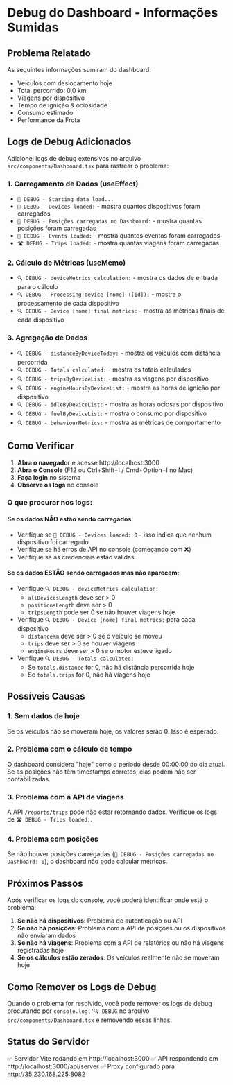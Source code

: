 # Debug do Dashboard - Informações Sumidas

## Problema Relatado
As seguintes informações sumiram do dashboard:
- Veículos com deslocamento hoje
- Total percorrido: 0,0 km
- Viagens por dispositivo
- Tempo de ignição & ociosidade
- Consumo estimado
- Performance da Frota

## Logs de Debug Adicionados

Adicionei logs de debug extensivos no arquivo `src/components/Dashboard.tsx` para rastrear o problema:

### 1. Carregamento de Dados (useEffect)
- `🚀 DEBUG - Starting data load...`
- `📱 DEBUG - Devices loaded:` - mostra quantos dispositivos foram carregados
- `📍 DEBUG - Posições carregadas no Dashboard:` - mostra quantas posições foram carregadas
- `🚨 DEBUG - Events loaded:` - mostra quantos eventos foram carregados
- `🛣️ DEBUG - Trips loaded:` - mostra quantas viagens foram carregadas

### 2. Cálculo de Métricas (useMemo)
- `🔍 DEBUG - deviceMetrics calculation:` - mostra os dados de entrada para o cálculo
- `🔍 DEBUG - Processing device [nome] ([id]):` - mostra o processamento de cada dispositivo
- `🔍 DEBUG - Device [nome] final metrics:` - mostra as métricas finais de cada dispositivo

### 3. Agregação de Dados
- `🔍 DEBUG - distanceByDeviceToday:` - mostra os veículos com distância percorrida
- `🔍 DEBUG - Totals calculated:` - mostra os totais calculados
- `🔍 DEBUG - tripsByDeviceList:` - mostra as viagens por dispositivo
- `🔍 DEBUG - engineHoursByDeviceList:` - mostra as horas de ignição por dispositivo
- `🔍 DEBUG - idleByDeviceList:` - mostra as horas ociosas por dispositivo
- `🔍 DEBUG - fuelByDeviceList:` - mostra o consumo por dispositivo
- `🔍 DEBUG - behaviourMetrics:` - mostra as métricas de comportamento

## Como Verificar

1. **Abra o navegador** e acesse http://localhost:3000
2. **Abra o Console** (F12 ou Ctrl+Shift+I / Cmd+Option+I no Mac)
3. **Faça login** no sistema
4. **Observe os logs** no console

### O que procurar nos logs:

#### Se os dados NÃO estão sendo carregados:
- Verifique se `📱 DEBUG - Devices loaded: 0` - isso indica que nenhum dispositivo foi carregado
- Verifique se há erros de API no console (começando com ❌)
- Verifique se as credenciais estão válidas

#### Se os dados ESTÃO sendo carregados mas não aparecem:
- Verifique `🔍 DEBUG - deviceMetrics calculation:` 
  - `allDevicesLength` deve ser > 0
  - `positionsLength` deve ser > 0
  - `tripsLength` pode ser 0 se não houver viagens hoje
- Verifique `🔍 DEBUG - Device [nome] final metrics:` para cada dispositivo
  - `distanceKm` deve ser > 0 se o veículo se moveu
  - `trips` deve ser > 0 se houver viagens
  - `engineHours` deve ser > 0 se o motor esteve ligado
- Verifique `🔍 DEBUG - Totals calculated:`
  - Se `totals.distance` for 0, não há distância percorrida hoje
  - Se `totals.trips` for 0, não há viagens hoje

## Possíveis Causas

### 1. Sem dados de hoje
Se os veículos não se moveram hoje, os valores serão 0. Isso é esperado.

### 2. Problema com o cálculo de tempo
O dashboard considera "hoje" como o período desde 00:00:00 do dia atual. Se as posições não têm timestamps corretos, elas podem não ser contabilizadas.

### 3. Problema com a API de viagens
A API `/reports/trips` pode não estar retornando dados. Verifique os logs de `🛣️ DEBUG - Trips loaded:`.

### 4. Problema com posições
Se não houver posições carregadas (`📍 DEBUG - Posições carregadas no Dashboard: 0`), o dashboard não pode calcular métricas.

## Próximos Passos

Após verificar os logs do console, você poderá identificar onde está o problema:

1. **Se não há dispositivos**: Problema de autenticação ou API
2. **Se não há posições**: Problema com a API de posições ou os dispositivos não enviaram dados
3. **Se não há viagens**: Problema com a API de relatórios ou não há viagens registradas hoje
4. **Se os cálculos estão zerados**: Os veículos realmente não se moveram hoje

## Como Remover os Logs de Debug

Quando o problema for resolvido, você pode remover os logs de debug procurando por `console.log('🔍 DEBUG` no arquivo `src/components/Dashboard.tsx` e removendo essas linhas.

## Status do Servidor

✅ Servidor Vite rodando em http://localhost:3000
✅ API respondendo em http://localhost:3000/api/server
✅ Proxy configurado para http://35.230.168.225:8082

